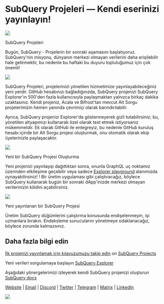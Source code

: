 # SubQuery Projeleri — Kendi eserinizi yayınlayın!

![](https://miro.medium.com/max/1400/0*Jhkt10DyMiptFocJ)

SubQuery Projeleri

Bugün, SubQuery - Projelerin bir sonraki aşamasını başlatıyoruz. SubQuery'nin misyonu, dünyanın merkezi olmayan verilerini daha erişilebilir hale getirmektir, bu nedenle bu haftaki bu duyuru topluluğumuz için çok önemli!



![](https://miro.medium.com/max/464/0*FTsLOuy0A4cWEwcp)

SubQuery Projeleri, projelerinizi yönetilen hizmetimize yayınlayabileceğiniz yeni yerdir. GitHub hesabınızı bağladığınızda, SubQuery projenizi SubQuery Explorer'ın 500'den fazla kullanıcısıyla paylaşmaktan yalnızca birkaç dakika uzaktasınız. Kendi projeniz, Acala ve Bifrost'tan mevcut Alt Sorgu projelerimizin hemen yanında çevrimiçi olarak barındırılabilir.

Ayrıca, SubQuery projenizi Explorer'da göstermeyerek gizli tutabilirsiniz; bu, yönetilen altyapımızı kullanarak özel olarak test etmek istiyorsanız mükemmeldir. Ek olarak GitHub ile entegreyiz, bu nedenle GitHub kuruluş hesabı içinde bir Alt Sorgu projesi oluşturmak, onu otomatik olarak ekip üyelerinizle paylaşacaktır.



![](https://miro.medium.com/max/1400/1*IupCbHA6aaal26sYbK-Hbw.png)

Yeni bir SubQuery Projesi Oluşturma

Yeni projenizi yayınlayıp dağıttıktan sonra, onunla GraphQL uç noktamız üzerinden etkileşime geçebilir veya sadece [Explorer playground](https://explorer.subquery.network/) alanımızda oynayabilirsiniz! ! Bir üretim uygulaması gibi çalıştıracağız, böylece SubQuery kullanarak bugün bir sonraki dApp'inizde merkezi olmayan verilerinizin kilidini açabilirsiniz.



![](https://miro.medium.com/max/1400/1*Re6uHuy05UzWttfWQBM6hg.png)

Yeni yayınlanan bir SubQuery Projesi

Üretim SubQuery düğümlerini çalıştırma konusunda endişelenmeyin, işi uzmanlara bırakın. Endeksleme sunucularını yönetmeye odaklanacağız, böylece zorunda kalmazsınız.

## Daha fazla bilgi edin

[İlk projenizi yayınlamak için kılavuzumuzu takip edin](https://doc.subquery.network/publish/publish.html) on [SubQuery Projects](https://project.subquery.network)

Yeni verileri sorgulamaya başlayın [SubQuery Explorer](https://explorer.subquery.network/)

Aşağıdaki yönergelerimizi izleyerek kendi SubQuery projenizi oluşturun [SubQuery docs](https://doc.subquery.network/)

[Website](https://subquery.network/) | [Email](mailto:hello@subquery.network) | [Discord](https://discord.com/invite/78zg8aBSMG) | [Twitter](https://twitter.com/subquerynetwork) | [Telegram](https://t.me/subquerynetwork) | [Matrix](https://matrix.to/#/#subquery:matrix.org) | [LinkedIn](https://www.linkedin.com/company/subquery)

![](https://miro.medium.com/max/1400/0*4Yetj66AO5gHV2rt)